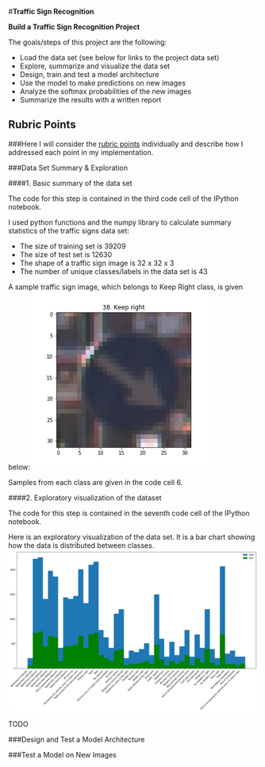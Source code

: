 #**Traffic Sign Recognition**

**Build a Traffic Sign Recognition Project**

The goals/steps of this project are the following:
* Load the data set (see below for links to the project data set)
* Explore, summarize and visualize the data set
* Design, train and test a model architecture
* Use the model to make predictions on new images
* Analyze the softmax probabilities of the new images
* Summarize the results with a written report


[//]: # (Image References)

[image1]: ./output_images/KeepRight.jpeg "Sample Traffic Sign"
[image2]: ./output_images/visualization.jpg "Visualization"


## Rubric Points
###Here I will consider the [rubric points](https://review.udacity.com/#!/rubrics/481/view) individually and describe how I addressed each point in my implementation.

###Data Set Summary & Exploration

####1. Basic summary of the data set

The code for this step is contained in the third code cell of the IPython notebook.

I used python functions and the numpy library to calculate summary statistics of the traffic
signs data set:

* The size of training set is 39209
* The size of test set is 12630
* The shape of a traffic sign image is 32 x 32 x 3
* The number of unique classes/labels in the data set is 43

A sample traffic sign image, which belongs to Keep Right class, is given below:
![alt text][image1]

Samples from each class are given in the code cell 6.

####2. Exploratory visualization of the dataset

The code for this step is contained in the seventh code cell of the IPython notebook.

Here is an exploratory visualization of the data set. It is a bar chart showing how the data is distributed between classes.
![alt text][image2]

TODO

###Design and Test a Model Architecture

###Test a Model on New Images
